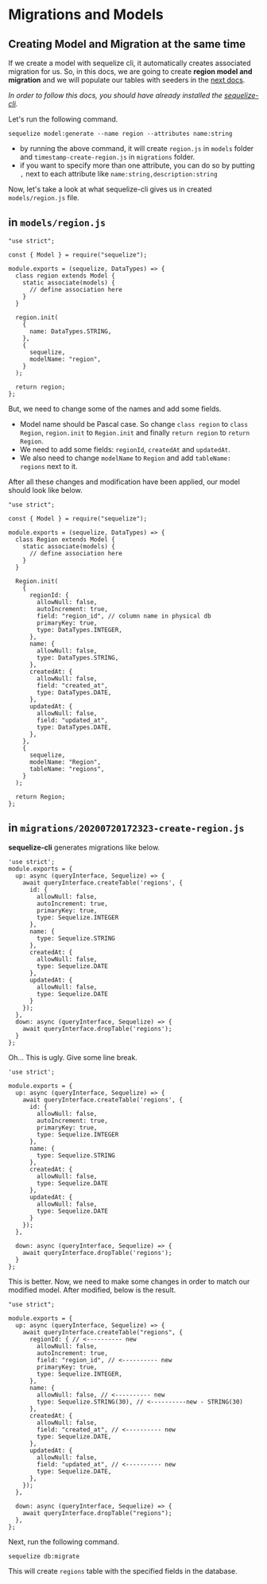 # Migrations and Models

## Creating Model and Migration at the same time

If we create a model with sequelize cli, it automatically creates associated migration for us. So, in this docs, we are going to create **region model and migration** and we will populate our tables with seeders in the [next docs](https://github.com/UniMS/SMS-API/blob/master/docs/3-seeder.md).

*In order to follow this docs, you should have already installed the [sequelize-cli](https://github.com/sequelize/cli).*

Let's run the following command.

```
sequelize model:generate --name region --attributes name:string
```

- by running the above command, it will create `region.js` in `models` folder and `timestamp-create-region.js` in `migrations` folder.
- if you want to specify more than one attribute, you can do so by putting `,` next to each attribute like `name:string,description:string`

Now, let's take a look at what sequelize-cli gives us in created `models/region.js` file.
## in `models/region.js`

```
"use strict";

const { Model } = require("sequelize");

module.exports = (sequelize, DataTypes) => {
  class region extends Model {
    static associate(models) {
      // define association here
    }
  }

  region.init(
    {
      name: DataTypes.STRING,
    },
    {
      sequelize,
      modelName: "region",
    }
  );

  return region;
};
```

But, we need to change some of the names and add some fields.
- Model name should be Pascal case. So change `class region` to `class Region`, `region.init` to `Region.init` and finally `return region` to `return Region`.
- We need to add some fields: `regionId`, `createdAt` and `updatedAt`.
- We also need to change `modelName` to `Region` and add `tableName: regions` next to it.

After all these changes and modification have been applied, our model should look like below.
```
"use strict";

const { Model } = require("sequelize");

module.exports = (sequelize, DataTypes) => {
  class Region extends Model {
    static associate(models) {
      // define association here
    }
  }

  Region.init(
    {
      regionId: {
        allowNull: false,
        autoIncrement: true,
        field: "region_id", // column name in physical db
        primaryKey: true,
        type: DataTypes.INTEGER,
      },
      name: {
        allowNull: false,
        type: DataTypes.STRING,
      },
      createdAt: {
        allowNull: false,
        field: "created_at",
        type: DataTypes.DATE,
      },
      updatedAt: {
        allowNull: false,
        field: "updated_at",
        type: DataTypes.DATE,
      },
    },
    {
      sequelize,
      modelName: "Region",
      tableName: "regions",
    }
  );

  return Region;
};
```

## in `migrations/20200720172323-create-region.js`

**sequelize-cli** generates migrations like below.
```
'use strict';
module.exports = {
  up: async (queryInterface, Sequelize) => {
    await queryInterface.createTable('regions', {
      id: {
        allowNull: false,
        autoIncrement: true,
        primaryKey: true,
        type: Sequelize.INTEGER
      },
      name: {
        type: Sequelize.STRING
      },
      createdAt: {
        allowNull: false,
        type: Sequelize.DATE
      },
      updatedAt: {
        allowNull: false,
        type: Sequelize.DATE
      }
    });
  },
  down: async (queryInterface, Sequelize) => {
    await queryInterface.dropTable('regions');
  }
};
```

Oh... This is ugly. Give some line break.

```
'use strict';

module.exports = {
  up: async (queryInterface, Sequelize) => {
    await queryInterface.createTable('regions', {
      id: {
        allowNull: false,
        autoIncrement: true,
        primaryKey: true,
        type: Sequelize.INTEGER
      },
      name: {
        type: Sequelize.STRING
      },
      createdAt: {
        allowNull: false,
        type: Sequelize.DATE
      },
      updatedAt: {
        allowNull: false,
        type: Sequelize.DATE
      }
    });
  },

  down: async (queryInterface, Sequelize) => {
    await queryInterface.dropTable('regions');
  }
};
```

This is better. Now, we need to make some changes in order to match our modified model. After modified, below is the result.

```
"use strict";

module.exports = {
  up: async (queryInterface, Sequelize) => {
    await queryInterface.createTable("regions", {
      regionId: { // <---------- new
        allowNull: false,
        autoIncrement: true,
        field: "region_id", // <---------- new
        primaryKey: true,
        type: Sequelize.INTEGER,
      },
      name: {
        allowNull: false, // <---------- new
        type: Sequelize.STRING(30), // <----------new - STRING(30)
      },
      createdAt: {
        allowNull: false,
        field: "created_at", // <---------- new
        type: Sequelize.DATE,
      },
      updatedAt: {
        allowNull: false,
        field: "updated_at", // <---------- new
        type: Sequelize.DATE,
      },
    });
  },

  down: async (queryInterface, Sequelize) => {
    await queryInterface.dropTable("regions");
  },
};

```

Next, run the following command.

```
sequelize db:migrate
```

This will create `regions` table with the specified fields in the database.
